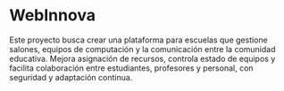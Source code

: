 # WebInnova

Este proyecto busca crear una plataforma para escuelas que gestione salones, equipos de computación y la comunicación entre la comunidad educativa. Mejora asignación de recursos, controla estado de equipos y facilita colaboración entre estudiantes, profesores y personal, con seguridad y adaptación continua.